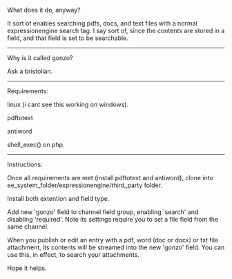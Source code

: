 What does it do, anyway?

It sort of enables searching pdfs, docs, and text files with a normal expressionengine search tag.  I say sort of, since the contents are stored in a field, and that field is set to be searchable.

----------------------------

Why is it called gonzo?

Ask a bristolian.

----------------------------

Requirements:

linux (i cant see this working on windows).

pdftotext 

antiword

shell_exec() on php.

----------------------------

Instructions:

Once all requirements are met (install pdftotext and antiword), clone into ee_system_folder/expressionengine/third_party folder.

Install both extention and field type.

Add new 'gonzo' field to channel field group, enabling 'search' and disabling 'required'. Note its settings require you to set a file field from the same channel.

When you publish or edit an entry with a pdf, word (doc or docx) or txt file attachment, its contents will be streamed into the new 'gonzo' field. You can use this, in effect, to search your attachments.

Hope it helps.
